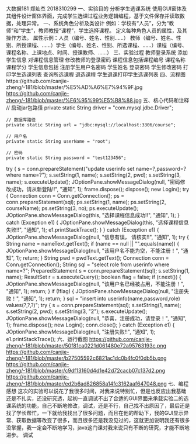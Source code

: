 大数据181 郑灿杰 2018310299
一、实验目的
分析学生选课系统
使用GUI窗体及其组件设计窗体界面，完成学生选课过程业务逻辑编程，基于文件保存并读取数据，处理异常。
一、系统角色分析及类设计
例如：学校有“人员”，分为“教师”和“学生”，教师教授“课程”，学生选择课程。
定义每种角色人员的属性，及其操作方法。
属性示例：​人员（编号、姓名、性别……）
教师（编号、姓名、性别、所授课程、……）
​学生（编号、姓名、性别、所选课程、……）
​课程（编号、课程名称、上课地点、时间、授课教师、……）
三、实验过程
教师登录系统 添加学生信息 对课程信息管理 修改教师的登录密码
课程信息包括课程编号 课程名称 课程学分
学生信息包括 注册学生用户名密码 学生姓名 登录密码 学生修改密码 打印学生选课列表
查询所选课程  退选课程 学生退课打印学生选课列表
四、流程图https://github.com/canjie-zheng/-181/blob/master/%E5%AD%A6%E7%94%9F.jpg
https://github.com/canjie-zheng/-181/blob/master/%E6%95%99%E5%B8%88.jpg
五、核心代码和注释
// 启动jar包路径
	private static String driver = "com.mysql.jdbc.Driver";

	// 数据库路径
	private static String url = "jdbc:mysql://localhost:3306/course";

	// 用户名
	private static String userName = "root";

	// 密码
	private static String password = "test123456";
try {
						s = conn.prepareStatement("update userinfo set name=?,password=? where name=?");
						s.setString(1, name);
						s.setString(2, pwd);
						s.setString(3, name);
						s.executeUpdate();
						JOptionPane.showMessageDialog(null, "密码修改成功，请从新登陆!!",
								"通知", 1);
						frame.dispose();
						dispose();
						new Login();
					try {
					Connection conn = Conn.getConnection();
					ps = conn.prepareStatement(sql);
					ps.setString(1, name);
					ps.setString(2, courseName);
					ps.setString(3, no);
					ps.executeUpdate();
					JOptionPane.showMessageDialog(this, "选择课程信息成功!!", "通知", 1);
				} catch (Exception e1) {
					JOptionPane.showMessageDialog(this, "选择课程信息失败!!", "通知", 1);
					e1.printStackTrace();
				}
			} catch (Exception e1) {
				JOptionPane.showMessageDialog(null, "信息有误， 请核实!!", "通知", 1);
			try {
					String name = nameText.getText();
					if (name == null || "".equals(name)) {
						JOptionPane.showMessageDialog(null, "该用户名不能为空，不能注册！",
								"通知", 1);
						return;
					}
					String pwd = pwdText.getText();
					Connection conn = Conn.getConnection();
					String sql = "select role from userinfo where name=?";
					PreparedStatement s = conn.prepareStatement(sql);
					s.setString(1, name);
					ResultSet r = s.executeQuery();
					boolean flag = false;
					if (r.next()) {
						JOptionPane.showMessageDialog(null, "该用户名已经被占用，不能注册！",
								"通知", 1);
						return;
					}
					if (!flag) {
						JOptionPane.showMessageDialog(null, "注册失败！", "通知", 1);
						return;
					}
					sql = "insert into userinfo(name,password,role) values(?,?,?)";
					try {
						s = conn.prepareStatement(sql);
						s.setString(1, name);
						s.setString(2, pwd);
						s.setString(3, "2");
						s.executeUpdate();
						JOptionPane.showMessageDialog(null, "恭喜，注册成功，请登录！",
								"通知", 1);
						frame.dispose();
						new Login();
						conn.close();
					} catch (Exception e1) {
						JOptionPane.showMessageDialog(null, "注册失败!!", "通知", 1);
						e1.printStackTrace();
            六、运行截图
            https://github.com/canjie-zheng/-181/blob/master/50f81ca0221d061480e72a95763193c.png
	    https://github.com/canjie-zheng/-181/blob/master/b27505592c6821ac1dc0b4fc0f0db5b.png
	    https://github.com/canjie-zheng/-181/blob/master/c9df13160d4d1e42d72cacb07c137d2.png
	    https://github.com/canjie-zheng/-181/blob/master/ed2b6ad826858a14fc3162aaf647048.png
	    七、编程感想
	    这次的实验可以说花了我很多时间，对我来说特别忙，但是也反应出我基础还是不扎实，还没研究透，起初一直调试不出了合适的GUI界面来承载实验二的选课系统的功能，自己不断地修改，调试，还是不行，自己找不出原因了，最后还是找了学长帮忙，一下就给我找出了很多问题，而且在他的帮助下，我的GUI显示异常、获取数据等改变了很多，而且很多还是我没见过的，这就更加说明我还有很多没掌握，我一定会不断地学习，java这门课对我来说只有不断的研究，才能不断地进步。
调试
